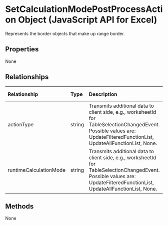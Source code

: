 # SetCalculationModePostProcessAction Object (JavaScript API for Excel)

Represents the border objects that make up range border.

## Properties

None

## Relationships
| Relationship | Type	|Description| Req. Set|
|:---------------|:--------|:----------|:----|
|actionType|string|Transmits additional data to client side, e.g., worksheetId for TableSelectionChangedEvent. Possible values are: UpdateFilteredFunctionList, UpdateAllFunctionList, None.|[1.8](../requirement-sets/excel-api-requirement-sets.md)|
|runtimeCalculationMode|string|Transmits additional data to client side, e.g., worksheetId for TableSelectionChangedEvent. Possible values are: UpdateFilteredFunctionList, UpdateAllFunctionList, None.|[1.8](../requirement-sets/excel-api-requirement-sets.md)|

## Methods
None

